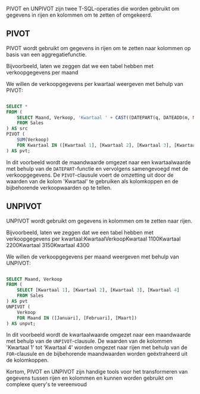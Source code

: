 PIVOT en UNPIVOT zijn twee T-SQL-operaties die worden gebruikt om gegevens in rijen en kolommen om te zetten of omgekeerd.

## PIVOT

PIVOT wordt gebruikt om gegevens in rijen om te zetten naar kolommen op basis van een aggregatiefunctie.

Bijvoorbeeld, laten we zeggen dat we een tabel hebben met verkoopgegevens per maand

We willen de verkoopgegevens per kwartaal weergeven met behulp van PIVOT:
```sql

SELECT *
FROM (
    SELECT Maand, Verkoop, 'Kwartaal ' + CAST((DATEPART(q, DATEADD(m, MONTH, 0)) - 1) AS VARCHAR(10)) AS Kwartaal
    FROM Sales
) AS src
PIVOT (
    SUM(Verkoop)
    FOR Kwartaal IN ([Kwartaal 1], [Kwartaal 2], [Kwartaal 3], [Kwartaal 4])
) AS pvt;
```
In dit voorbeeld wordt de maandwaarde omgezet naar een kwartaalwaarde met behulp van de `DATEPART`-functie en vervolgens samengevoegd met de verkoopgegevens. De `PIVOT`-clausule voert de omzetting uit door de waarden van de kolom 'Kwartaal' te gebruiken als kolomkoppen en de bijbehorende verkoopwaarden op te tellen.


## UNPIVOT

UNPIVOT wordt gebruikt om gegevens in kolommen om te zetten naar rijen.

Bijvoorbeeld, laten we zeggen dat we een tabel hebben met verkoopgegevens per kwartaal:KwartaalVerkoopKwartaal 1100Kwartaal 2200Kwartaal 3150Kwartaal 4300

We willen de verkoopgegevens per maand weergeven met behulp van UNPIVOT:

```sql

SELECT Maand, Verkoop
FROM (
    SELECT [Kwartaal 1], [Kwartaal 2], [Kwartaal 3], [Kwartaal 4]
    FROM Sales
) AS pvt
UNPIVOT (
    Verkoop
    FOR Maand IN ([Januari], [Februari], [Maart])
) AS unpvt;
```



In dit voorbeeld wordt de kwartaalwaarde omgezet naar een maandwaarde met behulp van de `UNPIVOT`-clausule. De waarden van de kolommen 'Kwartaal 1' tot 'Kwartaal 4' worden omgezet naar rijen met behulp van de `FOR`-clausule en de bijbehorende maandwaarden worden geëxtraheerd uit de kolomkoppen.

Kortom, PIVOT en UNPIVOT zijn handige tools voor het transformeren van gegevens tussen rijen en kolommen en kunnen worden gebruikt om complexe query's te vereenvoud